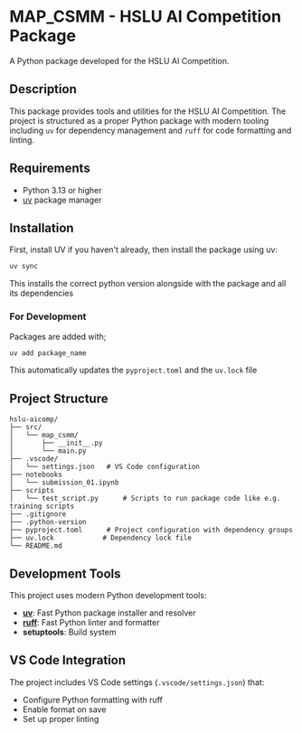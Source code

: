 # MAP_CSMM - HSLU AI Competition Package

A Python package developed for the HSLU AI Competition.

## Description

This package provides tools and utilities for the HSLU AI Competition. The project is structured as a proper Python package with modern tooling including `uv` for dependency management and `ruff` for code formatting and linting.

## Requirements

- Python 3.13 or higher
- [uv](https://docs.astral.sh/uv/) package manager

## Installation

First, install UV if you haven't already, then install the package using uv:

```bash
uv sync
```

This installs the correct python version alongside with the package and all its dependencies



### For Development

Packages are added with;
```bash
uv add package_name
```
This automatically updates the `pyproject.toml` and the `uv.lock` file

## Project Structure

```
hslu-aicomp/
├── src/
│   └── map_csmm/
│       ├── __init__.py
│       └── main.py
├── .vscode/
│   └── settings.json   # VS Code configuration
├── notebooks
│   └── submission_01.ipynb
├── scripts
│   └── test_script.py      # Scripts to run package code like e.g. training scripts
├── .gitignore
├── .python-version
├── pyproject.toml      # Project configuration with dependency groups
├── uv.lock            # Dependency lock file
└── README.md
```

## Development Tools

This project uses modern Python development tools:

- **[uv](https://docs.astral.sh/uv/)**: Fast Python package installer and resolver
- **[ruff](https://docs.astral.sh/ruff/)**: Fast Python linter and formatter
- **setuptools**: Build system

## VS Code Integration

The project includes VS Code settings (`.vscode/settings.json`) that:
- Configure Python formatting with ruff
- Enable format on save
- Set up proper linting
